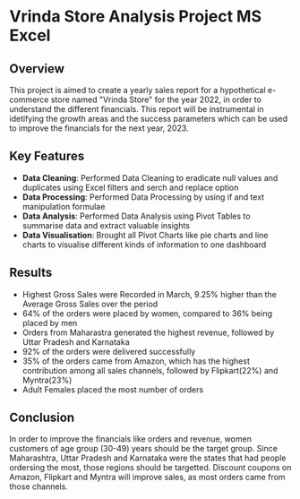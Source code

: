 # Vrinda Store Analysis Project  MS Excel
## Overview
This project is aimed to create a yearly sales report for a hypothetical e-commerce store named "Vrinda Store" for the year 2022, in order to understand the different financials. This report will be instrumental in idetifying the growth areas and the success parameters which can be used to improve the financials for the next year, 2023.


## Key Features
- **Data Cleaning**: Performed Data Cleaning to eradicate null values and duplicates using Excel filters and serch and replace option
- **Data Processing**: Performed Data Processing by using if and text manipulation formulae
- **Data Analysis**: Performed Data Analysis using Pivot Tables to summarise data and extract valuable insights
- **Data Visualisation**: Brought all Pivot Charts like pie charts and line charts to visualise different kinds of information to one dashboard


## Results
- Highest Gross Sales were Recorded in March, 9.25% higher than the Average Gross Sales over the period
- 64% of the orders were placed by women, compared to 36% being placed by men
- Orders from Maharastra generated the highest revenue, followed by Uttar Pradesh and Karnataka
- 92% of the orders were delivered successfully
- 35% of the orders came from Amazon, which has the highest contribution among all sales channels, followed by Flipkart(22%) and Myntra(23%)
- Adult Females placed the most number of orders


## Conclusion
In order to improve the financials like orders and revenue, women customers of age group (30-49) years should be the target group. Since Maharashtra, Uttar Pradesh and Karnataka were the states that had people ordersing the most, those regions should be targetted. Discount coupons on Amazon, Flipkart and Myntra will improve sales, as most orders came from those channels.  
